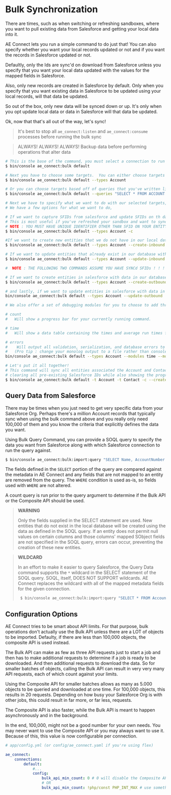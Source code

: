 # Bulk Synchronization

There are times, such as when switching or refreshing sandboxes, where you want to pull existing data from Salesforce
and getting your local data into it.

AE Connect lets you run a simple command to do just that! You can also specify whether you want your local records updated
or not and if you want the records in Salesforce updated or not.

Defaultly, only the Ids are sync'd on download from Salesforce unless you specify that you want your local data updated
with the values for the mapped fields in Salesforce.

Also, only new records are created in Salesforce by default. Only when you specify that you want existing data in Salesforce
to be updated using your local records, will that data be updated.

So out of the box, only new data will be synced down or up. It's only when you opt update local data or data in Salesforce
will that data be updated.

Ok, now that that's all out of the way, let's sync!

> It's best to stop all `ae_connect:listen` and `ae_connect:consume` processes before running the bulk sync

> ALWAYS! ALWAYS! ALWAYS! Backup data before performing operations that alter data

```bash
# This is the base of the command, you must select a connection to run the bulk sync against.  In these example cases, we will choose default.
$ bin/console ae_connect:bulk default

# Next you have to choose some targets.  You can either choose targets VIA --types SOBJECT_NAME --types SOBJECT_NAME2 and so on to bulk sync
$ bin/console ae_connect:bulk default --types Account

# Or you can choose targets based off of queries that you've written like so --queries SELECT * FROM SOBJECTNAME WHERE clause
$ bin/console ae_connect:bulk default --queries "SELECT * FROM ACCOUNT WHERE NAME like 'A%'"

# Next we have to specify what we want to do with our selected targets, wether it be updating our database or sending data to Salesforce.
# We have a few options for what we want to do,

# If we want to capture SFIDs from salesforce and update SFIDs on th database, use -c
# This is most useful if you've refreshed your sandbox and want to synch your SFIDs between salesforce and your database.
# NOTE : YOU MUST HAVE UNIQUE IDENTIFIER OTHER THAN SFID ON YOUR ENTITY FOR THIS TO WORK
$ bin/console ae_connect:bulk default --types Account -c

#If we want to create new entities that we do not have in our local database that are in salesforce, use --create-inbound
$ bin/console ae_connect:bulk default --types Account --create-inbound

# If we want to update entities that already exist in our database with fresh data from salesforce, use --update-inbound
$ bin/console ae_connect:bulk default --types Account --update-inbound

#  NOTE : THE FOLLOWING TWO COMMANDS ASSUME YOU HAVE SYNCd SFIDs ! ! !

# If we want to create entities in salesforce with data in our database, use --create-outbound
$ bin/console ae_connect:bulk default --types Account --create-outbound

# and lastly, if we want to update entities in salesforce with data in our database, use --update-outbound
bin/console ae_connect:bulk default --types Account --update-outbound

# We also offer a set of debugging modules for you to choose to add through --modules $moduleName

# count
#   Will show a progress bar for your currently running command.

# time
#   Will show a data table containing the times and average run times for all the steps in sync for an in depth view of run time speeds.

# errors
#    Will output all validation, serialization, and database errors to your monolog logger->error() path.
#   (Pro tip : change your monolog output to a file rather than console so you don't get buried in error messages)
bin/console ae_connect:bulk default --types Account --modules time --modules errors --modules count

# Let's put it all together!
# This command will sync all entities associated the Account and Contact types both up and down for the default connection
# clearing all pre-existing Salesforce IDs while also showing the progress bar
$ bin/console ae_connect:bulk default -t Account -t Contact -c --create-inbound --update-inbound --create-outbound --update-outbound --modules count

```

## Query Data from Salesforce

There may be times when you just need to get very specific data from your Salesforce Org. Perhaps there's a million
Account records that typically sync when using the bulk command above and you really only need 100,000 of them and you
know the criteria that explicitly defines the data you want.

Using Bulk Query Command, you can provide a SOQL query to specify the data you want from Salesforce along with which
Salesforce connection to run the query against.

```bash
$ bin/console ae_connect:bulk:import:query "SELECT Name, AccountNumber FROM Account WHERE CreatedDate >= TODAY" -c [connection name or else it uses default]
```

The fields defined in the `SELECT` portion of the query are compared against the metadata in AE Connect and any fields that
are not mapped to an entity are removed from the query. The `WHERE` condition is used as-is, so fields used with `WHERE`
are not altered.

A count query is run prior to the query argument to determine if the Bulk API or the Composite API should be used.

> **WARNING**
>
> Only the fields supplied in the SELECT statement are used. New entities that do not exist in the local database
> will be created using the data as defined in the SOQL query. If an entity does not permit null values on certain
> columns and those columns' mapped SObject fields are not specified in the SOQL query, errors can occur, preventing
> the creation of these new entities.

> **WILDCARD**
>
> In an effort to make it easier to query Salesforce, the Query Data command supports the `*` wildcard in the SELECT statement of the
> SOQL query. SOQL, itself, DOES NOT SUPPORT wildcards. AE Connect replaces the wildcard with all of the mapped metadata
> fields for the given connection.
>
> ```bash
>  $ bin/console ae_connect:bulk:import:query "SELECT * FROM Account WHERE CreatedDate >= TODAY" -c [connection name or else it uses default]
>  ```

## Configuration Options

AE Connect tries to be smart about API limits. For that purpose, bulk operations don't actually use the Bulk API unless
there are a LOT of objects to be imported. Defaulty, if there are less than 100,000 objects, the composite API is used
instead.
 
The Bulk API can make as few as three API requests just to start a job and then has to make additional requests to
determine if a job is ready to be downloaded. And then additional requests to download the data. So for smaller batches
of objects, calling the Bulk API can result in very very many API requests, each of which count against your limits.

Using the Composite API for smaller batches allows as many as 5.000 objects to be queried and downloaded at one time.
For 100,000 objects, this results in 20 requests. Depending on how busy your Salesforce Org is with other jobs, this
could result in far more, or far less, requests.

The Composite API is also faster, while the Bulk API is meant to happen asynchronously and in the background.

In the end, 100,000, might not be a good number for your own needs. You may never want to use the Composite API or you may
always want to use it. Because of this, this value is now configurable per connection.

```yaml
# app/config.yml (or config/ae_connect.yaml if you're using flex)

ae_connect:
    connections:
        default: 
            #...
            config:
                bulk_api_min_count: 0 # 0 will disable the Composite API and always use Bulk APi
                # OR
                bulk_api_min_count: !php/const PHP_INT_MAX # use something high to always use Composite Api
```
